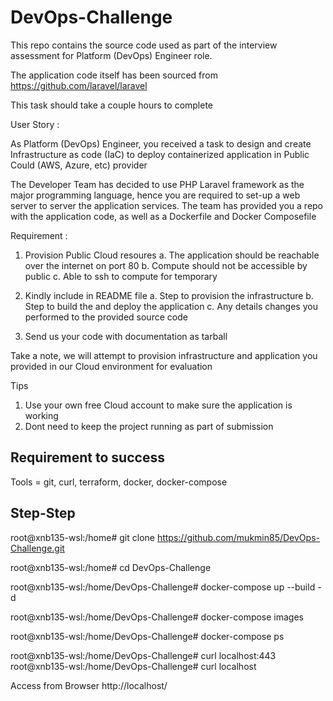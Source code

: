 # DevOps-Challenge
This repo contains the source code used as part of the interview assessment for Platform (DevOps) Engineer role.

The application code itself has been sourced from https://github.com/laravel/laravel

This task should take a couple hours to complete

User Story :

As Platform (DevOps) Engineer, you received a task to design and create Infrastructure as code (IaC) to deploy containerized application in Public Could (AWS, Azure, etc) provider

The Developer Team has decided to use PHP Laravel framework as the major programming language, hence you are required to set-up a web server to server the application services. The team has provided you a repo with the application code, as well as a Dockerfile and Docker Composefile

Requirement :

1. Provision Public Cloud resoures
a. The application should be reachable over the internet on port 80
b. Compute should not be accessible by public
c. Able to ssh to compute for temporary

2. Kindly include in README file
a. Step to provision the infrastructure
b. Step to build the and deploy the application
c. Any details changes you performed to the provided source code

3. Send us your code with documentation as tarball

Take a note, we will attempt to provision infrastructure and application you provided in our Cloud environment for evaluation

Tips
1. Use your own free Cloud account to make sure the application is working
2. Dont need to keep the project running as part of submission

## Requirement to success

Tools = git, curl, terraform, docker, docker-compose

## Step-Step

root@xnb135-wsl:/home# git clone https://github.com/mukmin85/DevOps-Challenge.git

root@xnb135-wsl:/home# cd DevOps-Challenge

root@xnb135-wsl:/home/DevOps-Challenge# docker-compose up --build -d

root@xnb135-wsl:/home/DevOps-Challenge# docker-compose images

root@xnb135-wsl:/home/DevOps-Challenge# docker-compose ps

root@xnb135-wsl:/home/DevOps-Challenge# curl localhost:443
root@xnb135-wsl:/home/DevOps-Challenge# curl localhost

Access from Browser
http://localhost/
